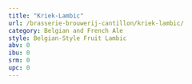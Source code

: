 ```yaml
---
title: "Kriek-Lambic"
url: /brasserie-brouwerij-cantillon/kriek-lambic/
category: Belgian and French Ale
style: Belgian-Style Fruit Lambic
abv: 0
ibu: 0
srm: 0
upc: 0
---
```


